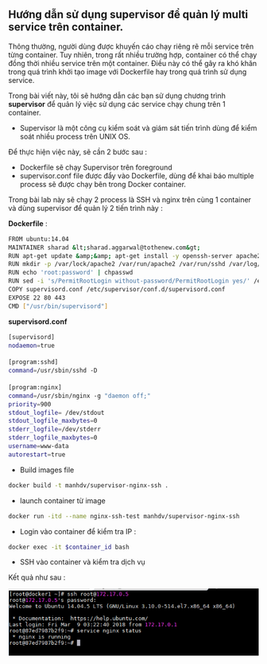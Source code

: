 Hướng dẫn sử dụng supervisor để quản lý multi service trên container.
---

Thông thường, người dùng được khuyến cáo chạy riêng rẽ mỗi service trên từng container. Tuy nhiên, trong rất nhiều trường hợp, container có thể chạy đồng thời nhiều service trên một container. Điều này có thể gây ra khó khăn trong quá trình khởi tạo image với Dockerfile hay trong quá trình sử dụng service. 

Trong bài viết này, tôi sẽ hướng dẫn các bạn sử dụng chương trình **supervisor** để quản lý việc sử dụng các service chạy chung trên 1 container.

 - Supervisor là một công cụ kiểm soát và giám sát tiến trình dùng để kiểm soát nhiều process trên UNIX OS.
 
Để thực hiện việc này, sẽ cần 2 bước sau :
	
 - Dockerfile sẽ chạy Supervisor trên foreground
 - supervisor.conf file được đẩy vào Dockerfile, dùng để khai báo multiple process sẽ được chạy bên trong Docker container.
 
Trong bài lab này sẽ chạy 2 process là SSH và nginx trên cùng 1 container và dùng supervisor để quản lý 2 tiến trình này :

**Dockerfile** :

```sh
FROM ubuntu:14.04
MAINTAINER sharad &lt;sharad.aggarwal@tothenew.com&gt;
RUN apt-get update &amp;&amp; apt-get install -y openssh-server apache2 supervisor nginx
RUN mkdir -p /var/lock/apache2 /var/run/apache2 /var/run/sshd /var/log/supervisor
RUN echo 'root:password' | chpasswd
RUN sed -i 's/PermitRootLogin without-password/PermitRootLogin yes/' /etc/ssh/sshd_config
COPY supervisord.conf /etc/supervisor/conf.d/supervisord.conf
EXPOSE 22 80 443
CMD ["/usr/bin/supervisord"]
```

**supervisord.conf**
```sh
[supervisord]
nodaemon=true
 
[program:sshd]
command=/usr/sbin/sshd -D
 
[program:nginx]
command=/usr/sbin/nginx -g "daemon off;"
priority=900
stdout_logfile= /dev/stdout
stdout_logfile_maxbytes=0
stderr_logfile=/dev/stderr
stderr_logfile_maxbytes=0
username=www-data
autorestart=true
```

 - Build images file
```sh
docker build -t manhdv/supervisor-nginx-ssh .
```

 - launch container từ image 
```sh
docker run -itd --name nginx-ssh-test manhdv/supervisor-nginx-ssh
```
 - Login vào container để kiểm tra IP :
```sh
docker exec -it $container_id bash
```
 - SSH vào container và kiểm tra dịch vụ 
 
Kết quả như sau : 

![docker](../../images/devops/docker/docker-supervisor.png)